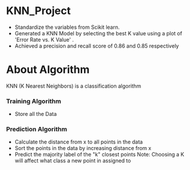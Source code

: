 # KNN_Project
- Standardize the variables from Scikit learn. 
- Generated a KNN Model by selecting the best K value using a plot of 'Error Rate vs. K Value' . 
- Achieved a precision and recall score of 0.86 and 0.85 respectively
# About Algorithm
KNN (K Nearest Neighbors) is a classification algorithm
### Training Algorithm
- Store all the Data
### Prediction Algorithm
- Calculate the distance from x to all points in the data
- Sort the points in the data by increasing distance from x
- Predict the majority label of the "k" closest points
Note: Choosing a K will affect what class a new point in assigned to
